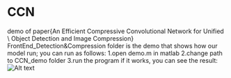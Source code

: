 # CCN
demo of paper{An Efficient Compressive Convolutional Network for Unified \\ Object Detection and Image Compression}
FrontEnd_Detection&Compression folder is the demo that shows how our model run;
you can run as follows:
      1.open demo.m in matlab
      2.change path to CCN_demo folder
      3.run the program
if it works, you can see the result:
![Alt text](https://github.com/sosaaaad2/CCN/blob/master/CCN_demo/src/cat.jpg)
